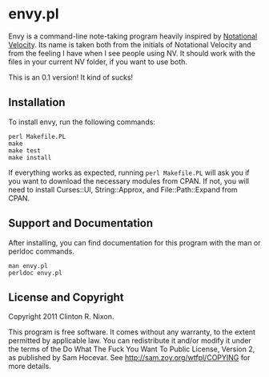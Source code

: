 # envy.pl

Envy is a command-line note-taking program heavily inspired by
[Notational Velocity](http://notational.net/). Its name is taken
both from the initials of Notational Velocity and from the feeling
I have when I see people using NV. It should work with the files 
in your current NV folder, if you want to use both.

This is an 0.1 version! It kind of sucks! 

## Installation

To install envy, run the following commands:

	perl Makefile.PL
	make
	make test
	make install

If everything works as expected, running `perl Makefile.PL` will ask you if
you want to download the necessary modules from CPAN. If not, you will need
to install Curses::UI, String::Approx, and File::Path::Expand from CPAN.

## Support and Documentation

After installing, you can find documentation for this program with the
man or perldoc commands.

    man envy.pl
    perldoc envy.pl

## License and Copyright

Copyright 2011 Clinton R. Nixon.

This program is free software. It comes without any warranty, to
the extent permitted by applicable law. You can redistribute it
and/or modify it under the terms of the Do What The Fuck You Want
To Public License, Version 2, as published by Sam Hocevar. See
http://sam.zoy.org/wtfpl/COPYING for more details.
